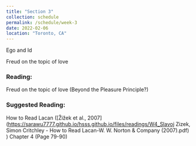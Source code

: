 ```yaml
---
title: "Section 3"
collection: schedule
permalink: /schedule/week-3
date: 2022-02-06
location: "Toronto, CA"
---
```


Ego and Id

Freud on the topic of love

### Reading:
Freud on the topic of love (Beyond the Pleasure Principle?)

### Suggested Reading:

How to Read Lacan ([Žižek et al., 2007](https://sarawu7777.github.io/hsss.github.io/files/readings/W4_Slavoj Zizek, Simon Critchley - How to Read Lacan-W. W. Norton & Company (2007).pdf)
) Chapter 4 (Page 79-90)
